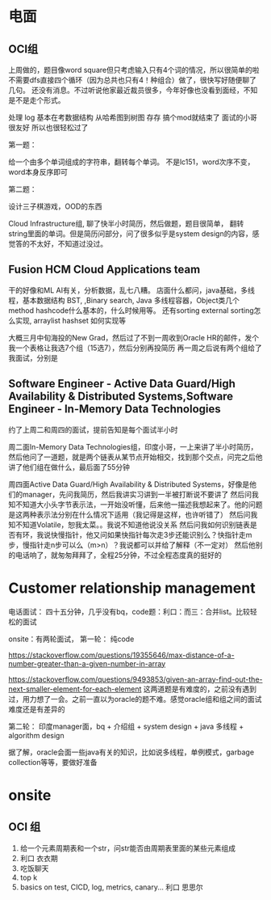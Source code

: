 # 电面

## OCI组
上周做的，题目像word square但只考虑输入只有4个词的情况，所以很简单的啦不需要dfs直接四个循环（因为总共也只有4！种组合）做了，很快写好随便聊了几句。
还没有消息。不过听说他家最近裁员很多，今年好像也没看到面经，不知是不是走个形式。


处理 log 基本在考数据结构 从哈希图到树图 存存 搞个mod就结束了 面试的小哥很友好 所以也很轻松过了

第一题：

给一个由多个单词组成的字符串，翻转每个单词。
不是lc151，word次序不变，word本身反序即可

第二题：

设计三子棋游戏，OOD的东西


Cloud Infrastructure组, 聊了快半小时简历，然后做题，题目很简单， 翻转string里面的单词。但是简历问部分，问了很多似乎是system design的内容，感觉答的不太好，不知道过没过。


## Fusion HCM Cloud Applications team

干的好像和ML AI有关，分析数据，乱七八糟。
店面什么都问，java基础，多线程，基本数据结构 BST,  ,Binary search, Java 多线程容器，Object类几个method hashcode什么基本的，什么时候用等。
还有sorting external sorting怎么实现, arraylist hashset 如何实现等

大概三月中旬海投的New Grad，然后过了不到一周收到Oracle HR的邮件，发个我一个表格让我选7个组（15选7），然后分别再投简历
再一周之后说有两个组给了我面试，分别是

## Software Engineer - Active Data Guard/High Availability & Distributed Systems,Software Engineer - In-Memory Data Technologies

约了上周二和周四的面试，提前告知是每个面试半小时

周二面In-Memory Data Technologies组，印度小哥，一上来讲了半小时简历，然后他问了一道题，就是两个链表从某节点开始相交，找到那个交点，问完之后他讲了他们组在做什么，最后面了55分钟

周四面Active Data Guard/High Availability & Distributed Systems，好像是他们的manager，先问我简历，然后我讲实习讲到一半被打断说不要讲了
然后问我知不知道大小头字节表示法，一开始没听懂，后来他一描述我想起来了。他的问题是这两种表示法分别在什么情况下适用（我记得是这样，也许听错了）
然后问我知不知道Volatile，恕我太菜。。我说不知道他说没关系
然后问我如何识别链表是否有环，我说快慢指针，他又问如果快指针每次走3步还能识别么？快指针走m步，慢指针走n步可以么（m>n）？我说都可以并给了解释（不一定对）
然后他别的电话响了，就匆匆拜拜了，全程25分钟，不过全程态度真的挺好的

# Customer relationship management
电话面试：
四十五分钟，几乎没有bq，code题：利口：而三：合并list。比较轻松的面试

onsite：有两轮面试，
第一轮：
纯code

https://stackoverflow.com/questions/19355646/max-distance-of-a-number-greater-than-a-given-number-in-array

https://stackoverflow.com/questions/9493853/given-an-array-find-out-the-next-smaller-element-for-each-element
这两道题是有难度的，之前没有遇到过，用力想了一会。之前一直以为oracle的题不难。感觉oracle组和组之间的面试难度还是有差异的

第二轮：
印度manager面，bq + 介绍组 + system design + java 多线程 + algorithm design

据了解，oracle会面一些java有关的知识，比如说多线程，单例模式，garbage collection等等，要做好准备

# onsite

## OCI 组
1. 给一个元素周期表和一个str，问str能否由周期表里面的某些元素组成
2. 利口 衣衣期
3. 吃饭聊天
4. top k
5. basics on test, CICD, log, metrics, canary... 利口 思思尔
